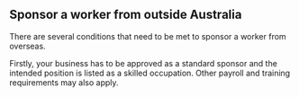 ## Sponsor a worker from outside Australia

There are several conditions that need to be met to sponsor a worker from overseas. 

Firstly, your business has to be approved as a standard sponsor and the intended position is listed as a skilled occupation. Other payroll and training requirements may also apply.
